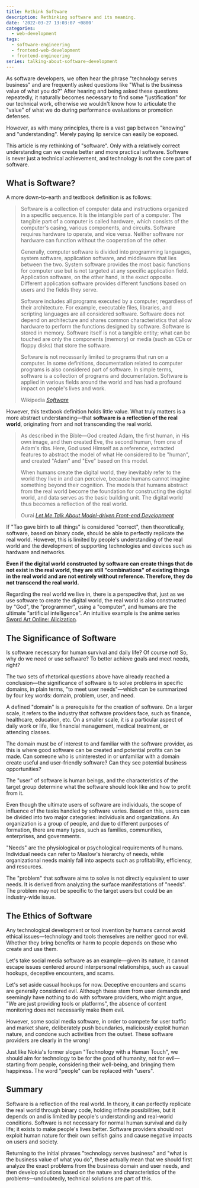 ```yaml
---
title: Rethink Software
description: Rethinking software and its meaning.
date: '2022-03-27 13:03:07 +0800'
categories:
  - web-development
tags:
  - software-engineering
  - frontend-web-development
  - frontend-engineering
series: talking-about-software-development
---
```


As software developers, we often hear the phrase "technology serves business" and are frequently asked questions like "What is the business value of what you do?" After hearing and being asked these questions repeatedly, it naturally becomes necessary to find some "justification" for our technical work, otherwise we wouldn't know how to articulate the "value" of what we do during performance evaluations or promotion defenses.

However, as with many principles, there is a vast gap between "knowing" and "understanding". Merely paying lip service can easily be exposed.

This article is my rethinking of "software". Only with a relatively correct understanding can we create better and more practical software. Software is never just a technical achievement, and technology is not the core part of software.

## What is Software?

A more down-to-earth and textbook definition is as follows:

<blockquote>
  <p>Software is a collection of computer data and instructions organized in a specific sequence. It is the intangible part of a computer. The tangible part of a computer is called hardware, which consists of the computer's casing, various components, and circuits. Software requires hardware to operate, and vice versa. Neither software nor hardware can function without the cooperation of the other.</p>
  <p>Generally, computer software is divided into programming languages, system software, application software, and middleware that lies between the two. System software provides the most basic functions for computer use but is not targeted at any specific application field. Application software, on the other hand, is the exact opposite. Different application software provides different functions based on users and the fields they serve.</p>
  <p>Software includes all programs executed by a computer, regardless of their architecture. For example, executable files, libraries, and scripting languages are all considered software. Software does not depend on architecture and shares common characteristics that allow hardware to perform the functions designed by software. Software is stored in memory. Software itself is not a tangible entity; what can be touched are only the components (memory) or media (such as CDs or floppy disks) that store the software.</p>
  <p>Software is not necessarily limited to programs that run on a computer. In some definitions, documentation related to computer programs is also considered part of software. In simple terms, software is a collection of programs and documentation. Software is applied in various fields around the world and has had a profound impact on people's lives and work.</p>
  <footer>Wikipedia <cite><a href="https://en.wikipedia.org/wiki/Software" target="_blank" rel="nofollow external">Software</a></cite></footer>
</blockquote>

However, this textbook definition holds little value. What truly matters is a more abstract understanding—that **software is a reflection of the real world**, originating from and not transcending the real world.

<blockquote>
  <p>As described in the Bible—God created Adam, the first human, in His own image, and then created Eve, the second human, from one of Adam's ribs. Here, God used Himself as a reference, extracted features to abstract the model of what He considered to be "human", and created "Adam" and "Eve" based on this model.</p>
  <p>When humans create the digital world, they inevitably refer to the world they live in and can perceive, because humans cannot imagine something beyond their cognition. The models that humans abstract from the real world become the foundation for constructing the digital world, and data serves as the basic building unit. The digital world thus becomes a reflection of the real world.</p>
  <footer>Ourai <cite><a href="/posts/model-driven-frontend-web-development/">Let Me Talk About Model-driven Front-end Development</a></cite></footer>
</blockquote>

If "Tao gave birth to all things" is considered "correct", then theoretically, software, based on binary code, should be able to perfectly replicate the real world. However, this is limited by people's understanding of the real world and the development of supporting technologies and devices such as hardware and networks.

**Even if the digital world constructed by software can create things that do not exist in the real world, they are still "combinations" of existing things in the real world and are not entirely without reference. Therefore, they do not transcend the real world.**

Regarding the real world we live in, there is a perspective that, just as we use software to create the digital world, the real world is also constructed by "God", the "programmer", using a "computer", and humans are the ultimate "artificial intelligence". An intuitive example is the anime series [Sword Art Online: Alicization](https://en.wikipedia.org/wiki/Sword_Art_Online:_Alicization).

## The Significance of Software

Is software necessary for human survival and daily life? Of course not! So, why do we need or use software? To better achieve goals and meet needs, right?

The two sets of rhetorical questions above have already reached a conclusion—the significance of software is to solve problems in specific domains, in plain terms, "to meet user needs"—which can be summarized by four key words: domain, problem, user, and need.

A defined "domain" is a prerequisite for the creation of software. On a larger scale, it refers to the industry that software providers face, such as finance, healthcare, education, etc. On a smaller scale, it is a particular aspect of daily work or life, like financial management, medical treatment, or attending classes.

The domain must be of interest to and familiar with the software provider, as this is where good software can be created and potential profits can be made. Can someone who is uninterested in or unfamiliar with a domain create useful and user-friendly software? Can they see potential business opportunities?

The "user" of software is human beings, and the characteristics of the target group determine what the software should look like and how to profit from it.

Even though the ultimate users of software are individuals, the scope of influence of the tasks handled by software varies. Based on this, users can be divided into two major categories: individuals and organizations. An organization is a group of people, and due to different purposes of formation, there are many types, such as families, communities, enterprises, and governments.

"Needs" are the physiological or psychological requirements of humans. Individual needs can refer to Maslow's hierarchy of needs, while organizational needs mainly fall into aspects such as profitability, efficiency, and resources.

The "problem" that software aims to solve is not directly equivalent to user needs. It is derived from analyzing the surface manifestations of "needs". The problem may not be specific to the target users but could be an industry-wide issue.

## The Ethics of Software

Any technological development or tool invention by humans cannot avoid ethical issues—technology and tools themselves are neither good nor evil. Whether they bring benefits or harm to people depends on those who create and use them.

Let's take social media software as an example—given its nature, it cannot escape issues centered around interpersonal relationships, such as casual hookups, deceptive encounters, and scams.

Let's set aside casual hookups for now. Deceptive encounters and scams are generally considered evil. Although these stem from user demands and seemingly have nothing to do with software providers, who might argue, "We are just providing tools or platforms", the absence of content monitoring does not necessarily make them evil.

However, some social media software, in order to compete for user traffic and market share, deliberately push boundaries, maliciously exploit human nature, and condone such activities from the outset. These software providers are clearly in the wrong!

Just like Nokia's former slogan "Technology with a Human Touch", we should aim for technology to be for the good of humanity, not for evil—starting from people, considering their well-being, and bringing them happiness. The word "people" can be replaced with "users".

## Summary

Software is a reflection of the real world. In theory, it can perfectly replicate the real world through binary code, holding infinite possibilities, but it depends on and is limited by people's understanding and real-world conditions. Software is not necessary for normal human survival and daily life; it exists to make people's lives better. Software providers should not exploit human nature for their own selfish gains and cause negative impacts on users and society.

Returning to the initial phrases "technology serves business" and "what is the business value of what you do", these actually mean that we should first analyze the exact problems from the business domain and user needs, and then develop solutions based on the nature and characteristics of the problems—undoubtedly, technical solutions are part of this.